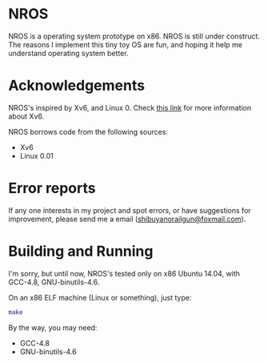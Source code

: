 NROS
====
NROS is a operating system prototype on x86. NROS is still under construct. The
reasons I implement this tiny toy OS are fun, and hoping it help me understand
operating system better.

# Acknowledgements
NROS's inspired by Xv6, and Linux 0. Check [this link](
http://pdos.csail.mit.edu/6.828/2014/xv6.html) for more information about Xv6.

NROS borrows code from the following sources:
* Xv6
* Linux 0.01

# Error reports
If any one interests in my project and spot errors, or have suggestions for
improvement, please send me a email (shibuyanorailgun@foxmail.com).

# Building and Running
I'm sorry, but until now, NROS's tested only on x86 Ubuntu 14.04, with GCC-4.8,
GNU-binutils-4.6.

On an x86 ELF machine (Linux or something), just type:
```bash
make
```

By the way, you may need:
* GCC-4.8
* GNU-binutils-4.6
